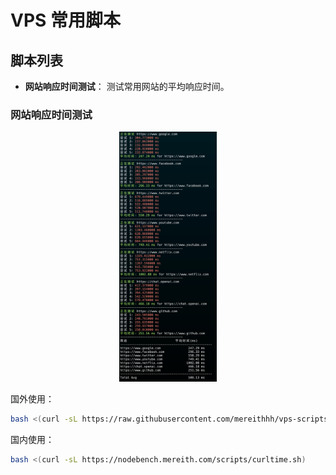 # VPS 常用脚本

## 脚本列表

- **网站响应时间测试**： 测试常用网站的平均响应时间。


### 网站响应时间测试

<div align="center">
    <img src="image/curl_time.png" height="400">
</div>


国外使用：
```bash
bash <(curl -sL https://raw.githubusercontent.com/mereithhh/vps-scripts/master/test/curl_time.sh) 
```

国内使用：
```bash
bash <(curl -sL https://nodebench.mereith.com/scripts/curltime.sh) 
```